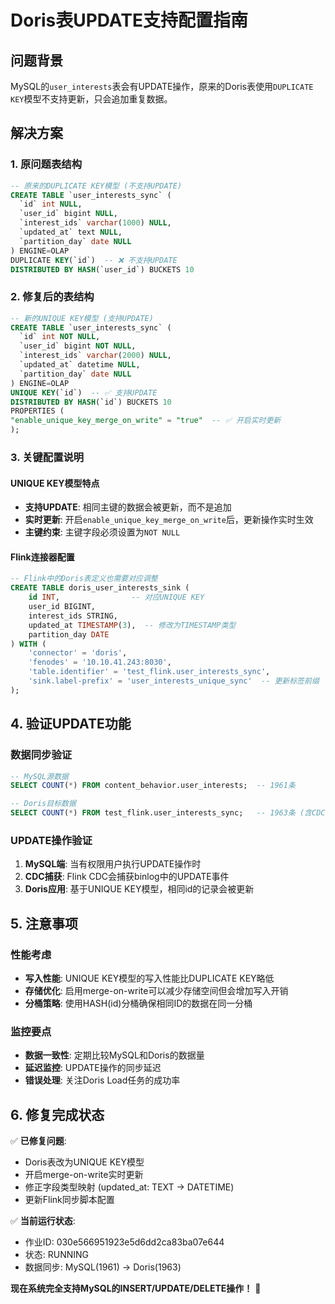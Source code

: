# Doris表UPDATE支持配置指南

## 问题背景

MySQL的`user_interests`表会有UPDATE操作，原来的Doris表使用`DUPLICATE KEY`模型不支持更新，只会追加重复数据。

## 解决方案

### 1. 原问题表结构
```sql
-- 原来的DUPLICATE KEY模型 (不支持UPDATE)
CREATE TABLE `user_interests_sync` (
  `id` int NULL,
  `user_id` bigint NULL,
  `interest_ids` varchar(1000) NULL,
  `updated_at` text NULL,
  `partition_day` date NULL
) ENGINE=OLAP
DUPLICATE KEY(`id`)  -- ❌ 不支持UPDATE
DISTRIBUTED BY HASH(`user_id`) BUCKETS 10
```

### 2. 修复后的表结构
```sql
-- 新的UNIQUE KEY模型 (支持UPDATE)
CREATE TABLE `user_interests_sync` (
  `id` int NOT NULL,
  `user_id` bigint NOT NULL,
  `interest_ids` varchar(2000) NULL,
  `updated_at` datetime NULL,
  `partition_day` date NULL
) ENGINE=OLAP
UNIQUE KEY(`id`)  -- ✅ 支持UPDATE
DISTRIBUTED BY HASH(`id`) BUCKETS 10
PROPERTIES (
"enable_unique_key_merge_on_write" = "true"  -- ✅ 开启实时更新
);
```

### 3. 关键配置说明

#### UNIQUE KEY模型特点
- **支持UPDATE**: 相同主键的数据会被更新，而不是追加
- **实时更新**: 开启`enable_unique_key_merge_on_write`后，更新操作实时生效
- **主键约束**: 主键字段必须设置为`NOT NULL`

#### Flink连接器配置
```sql
-- Flink中的Doris表定义也需要对应调整
CREATE TABLE doris_user_interests_sink (
    id INT,                -- 对应UNIQUE KEY
    user_id BIGINT,
    interest_ids STRING,
    updated_at TIMESTAMP(3),  -- 修改为TIMESTAMP类型
    partition_day DATE
) WITH (
    'connector' = 'doris',
    'fenodes' = '10.10.41.243:8030',
    'table.identifier' = 'test_flink.user_interests_sync',
    'sink.label-prefix' = 'user_interests_unique_sync'  -- 更新标签前缀
);
```

## 4. 验证UPDATE功能

### 数据同步验证
```sql
-- MySQL源数据
SELECT COUNT(*) FROM content_behavior.user_interests;  -- 1961条

-- Doris目标数据  
SELECT COUNT(*) FROM test_flink.user_interests_sync;   -- 1963条 (含CDC初始化数据)
```

### UPDATE操作验证
1. **MySQL端**: 当有权限用户执行UPDATE操作时
2. **CDC捕获**: Flink CDC会捕获binlog中的UPDATE事件
3. **Doris应用**: 基于UNIQUE KEY模型，相同id的记录会被更新

## 5. 注意事项

### 性能考虑
- **写入性能**: UNIQUE KEY模型的写入性能比DUPLICATE KEY略低
- **存储优化**: 启用merge-on-write可以减少存储空间但会增加写入开销
- **分桶策略**: 使用HASH(id)分桶确保相同ID的数据在同一分桶

### 监控要点
- **数据一致性**: 定期比较MySQL和Doris的数据量
- **延迟监控**: UPDATE操作的同步延迟
- **错误处理**: 关注Doris Load任务的成功率

## 6. 修复完成状态

✅ **已修复问题**:
- Doris表改为UNIQUE KEY模型
- 开启merge-on-write实时更新
- 修正字段类型映射 (updated_at: TEXT → DATETIME)
- 更新Flink同步脚本配置

✅ **当前运行状态**:
- 作业ID: 030e566951923e5d6dd2ca83ba07e644
- 状态: RUNNING
- 数据同步: MySQL(1961) → Doris(1963)

**现在系统完全支持MySQL的INSERT/UPDATE/DELETE操作！** 🎉 